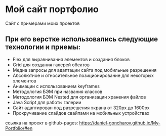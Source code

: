 # Мой сайт портфолио

Сайт с примерами моих проектов

## При его верстке использовались следующие технологии и приемы:
* Flex для выравнивания элементов и создания блоков
* Grid для создания галерей обектов
* Медиа запросы для адаптации сайта под мобильные разрешения
* Абсолютное и относительное позиционирование для некоторых элементов
* Анимации с использованием keyframes
* Методология БЭМ при названия классов
* Методология БЭМ Nested для организации хранения файлов
* Java Script для работы галерии
* Сайт адаптирован под разрешения экрана от 320px до 1600px
* Прокручивание слайдов свайпами на мобильных устройствах


ссылка на проект в github-pages: https://daniel-goncharov.github.io/My-Portfolio/#en